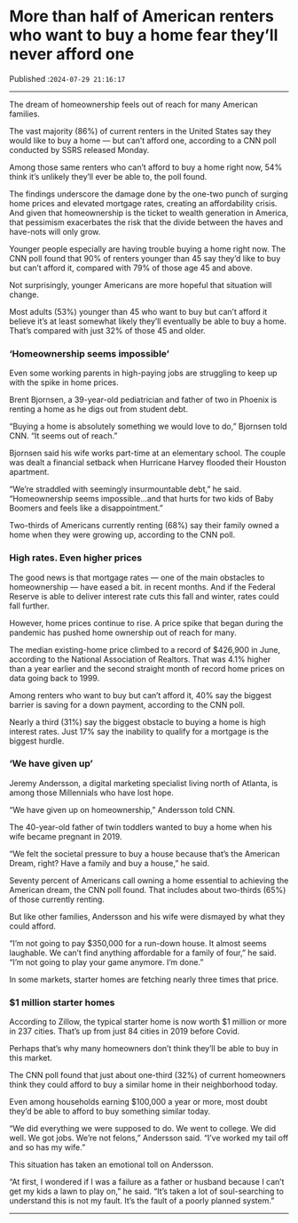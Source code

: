 # More than half of American renters who want to buy a home fear they’ll never afford one

Published :`2024-07-29 21:16:17`

---

The dream of homeownership feels out of reach for many American families.

The vast majority (86%) of current renters in the United States say they would like to buy a home — but can’t afford one, according to a CNN poll conducted by SSRS released Monday.

Among those same renters who can’t afford to buy a home right now, 54% think it’s unlikely they’ll ever be able to, the poll found.

The findings underscore the damage done by the one-two punch of surging home prices and elevated mortgage rates, creating an affordability crisis. And given that homeownership is the ticket to wealth generation in America, that pessimism exacerbates the risk that the divide between the haves and have-nots will only grow.

Younger people especially are having trouble buying a home right now. The CNN poll found that 90% of renters younger than 45 say they’d like to buy but can’t afford it, compared with 79% of those age 45 and above.

Not surprisingly, younger Americans are more hopeful that situation will change.

Most adults (53%) younger than 45 who want to buy but can’t afford it believe it’s at least somewhat likely they’ll eventually be able to buy a home. That’s compared with just 32% of those 45 and older.

### ‘Homeownership seems impossible’

Even some working parents in high-paying jobs are struggling to keep up with the spike in home prices.

Brent Bjornsen, a 39-year-old pediatrician and father of two in Phoenix is renting a home as he digs out from student debt.

“Buying a home is absolutely something we would love to do,” Bjornsen told CNN. “It seems out of reach.”

Bjornsen said his wife works part-time at an elementary school. The couple was dealt a financial setback when Hurricane Harvey flooded their Houston apartment.

“We’re straddled with seemingly insurmountable debt,” he said. “Homeownership seems impossible…and that hurts for two kids of Baby Boomers and feels like a disappointment.”

Two-thirds of Americans currently renting (68%) say their family owned a home when they were growing up, according to the CNN poll.

### High rates. Even higher prices

The good news is that mortgage rates — one of the main obstacles to homeownership — have eased a bit. in recent months. And if the Federal Reserve is able to deliver interest rate cuts this fall and winter, rates could fall further.

However, home prices continue to rise. A price spike that began during the pandemic has pushed home ownership out of reach for many.

The median existing-home price climbed to a record of $426,900 in June, according to the National Association of Realtors. That was 4.1% higher than a year earlier and the second straight month of record home prices on data going back to 1999.

Among renters who want to buy but can’t afford it, 40% say the biggest barrier is saving for a down payment, according to the CNN poll.

Nearly a third (31%) say the biggest obstacle to buying a home is high interest rates. Just 17% say the inability to qualify for a mortgage is the biggest hurdle.

### ‘We have given up’

Jeremy Andersson, a digital marketing specialist living north of Atlanta, is among those Millennials who have lost hope.

“We have given up on homeownership,” Andersson told CNN.

The 40-year-old father of twin toddlers wanted to buy a home when his wife became pregnant in 2019.

“We felt the societal pressure to buy a house because that’s the American Dream, right? Have a family and buy a house,” he said.

Seventy percent of Americans call owning a home essential to achieving the American dream, the CNN poll found. That includes about two-thirds (65%) of those currently renting.

But like other families, Andersson and his wife were dismayed by what they could afford.

“I’m not going to pay $350,000 for a run-down house. It almost seems laughable. We can’t find anything affordable for a family of four,” he said. “I’m not going to play your game anymore. I’m done.”

In some markets, starter homes are fetching nearly three times that price.

### $1 million starter homes

According to Zillow, the typical starter home is now worth $1 million or more in 237 cities. That’s up from just 84 cities in 2019 before Covid.

Perhaps that’s why many homeowners don’t think they’ll be able to buy in this market.

The CNN poll found that just about one-third (32%) of current homeowners think they could afford to buy a similar home in their neighborhood today.

Even among households earning $100,000 a year or more, most doubt they’d be able to afford to buy something similar today.

“We did everything we were supposed to do. We went to college. We did well. We got jobs. We’re not felons,” Andersson said. “I’ve worked my tail off and so has my wife.”

This situation has taken an emotional toll on Andersson.

“At first, I wondered if I was a failure as a father or husband because I can’t get my kids a lawn to play on,” he said. “It’s taken a lot of soul-searching to understand this is not my fault. It’s the fault of a poorly planned system.”

---

